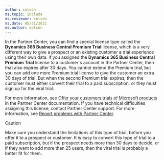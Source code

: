 ```yaml
---
author: solsen
ms.topic: include
ms.reviewer: solsen
ms.date: 05/31/2021
ms.author: solsen
---
```

In the Partner Center, you can find a special license type called the **Dynamics 365 Business Central Premium Trial** license, which is a very different way to give a prospect or an existing customer a trial experience using their own data. If you assigned the **Dynamics 365 Business Central Premium Trial** license to a customer's account in the Partner Center, then that also expires after 30 days. You cannot extend the Premium trial, but you can add one more Premium trial license to give the customer an extra 30 days of trial. But when the second Premium trial expires, then the customer must either convert their trial to a paid subscription, or they must sign up for the viral trial.  

For more information, see [Offer your customers trials of Microsoft products](/partner-center/offer-your-customers-trials-of-microsoft-products) in the Partner Center documentation. If you have technical difficulties assigning this license, contact Partner Center support. For more information, see [Report problems with Partner Center](/partner-center/report-problems-with-partner-center).  

> [!CAUTION]
> Make sure you understand the limitations of this type of trial, before you offer it to a prospect or customer. It is easy to convert this type of trial to a paid subscription, but if the prospect needs more than 30 days to decide, or if they want to add more than 25 users, then the viral trial is probably a better fit for them.  
